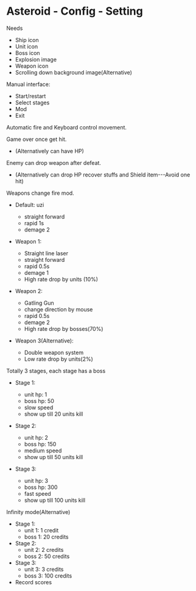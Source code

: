 # Asteroid - Config - Setting

Needs	
- Ship icon
- Unit icon
- Boss icon
- Explosion image
- Weapon icon
- Scrolling down background image(Alternative)

Manual interface:
- Start/restart
- Select stages
- Mod
- Exit

Automatic fire and Keyboard control movement.
		
Game over once get hit. 
- (Alternatively can have HP)

Enemy can drop weapon after defeat. 
- (Alternatively can drop HP recover stuffs and Shield item---Avoid one hit)


Weapons change fire mod.
- Default: uzi
	- straight forward
	- rapid 1s
	- demage 2

- Weapon 1:
	- Straight line laser
	- straight forward
	- rapid 0.5s
	- demage 1
	- High rate drop by units (10%)
- Weapon 2:
	- Gatling Gun
	- change direction by mouse
	- rapid 0.5s
	- demage 2
	- High rate drop by bosses(70%)
- Weapon 3(Alternative):
	- Double weapon system
	- Low rate drop by units(2%)


Totally 3 stages, each stage has a boss
- Stage 1:
	- unit hp: 1
	- boss hp: 50
	- slow speed
	- show up till 20 units kill

- Stage 2:
	- unit hp: 2
	- boss hp: 150
	- medium speed
	- show up till 50 units kill

- Stage 3:
	- unit hp: 3
	- boss hp: 300
	- fast speed
	- show up till 100 units kill

Infinity mode(Alternative)
- Stage 1:
	- unit 1: 1 credit
	- boss 1: 20 credits
- Stage 2:
	- unit 2: 2 credits
	- boss 2: 50 credits
- Stage 3:
	- unit 3: 3 credits
	- boss 3: 100 credits
- Record scores
